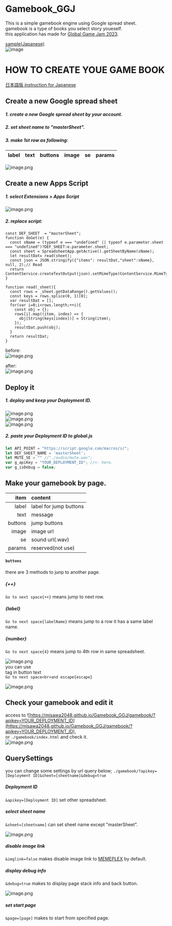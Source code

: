 # Gamebook_GGJ
This is a simple gamebook engine using Google spread sheet.  
gamebook is a type of books you select story youeself.  
this application has made for [Global Game Jam 2023](https://globalgamejam.org/).  

[sample(Japanese)](https://elix.jp/test/gamebook/)  
![image](https://camo.qiitausercontent.com/6aed9684ed29dc4d4ad84ec6f98957576c7827ab/68747470733a2f2f71696974612d696d6167652d73746f72652e73332e61702d6e6f727468656173742d312e616d617a6f6e6177732e636f6d2f302f35393931312f36633039356537652d356339612d616165392d663366642d3436313437623763626565362e706e67)  

# HOW TO CREATE YOUE GAME BOOK 
[日本語版 instruction for Japanese](https://qiita.com/ELIXIR/items/65f80116418550ab1f85)  
## Create a new Google spread sheet
##### 1. create a new Google spread sheet by your account.  
##### 2. set sheet name to "masterSheet".  
##### 3. make 1st row as following:  
| label | text | buttons | image | se | params |
|:-:|:-:|:-:|:-:|:-:|:-:|  

![image.png](https://qiita-image-store.s3.ap-northeast-1.amazonaws.com/0/59911/44e4b63e-eb31-4117-79f4-8eff190bfc51.png)  

## Create a new Apps Script
##### 1. select Extensions > Apps Script  
![image.png](https://qiita-image-store.s3.ap-northeast-1.amazonaws.com/0/59911/ef7a0a7e-d70a-d247-6761-279e61e5b9f3.png)  

##### 2. replace script:  
```
const DEF_SHEET  = "masterSheet";
function doGet(e) {
  const sName = (typeof e === "undefined" || typeof e.parameter.sheet === "undefined")?DEF_SHEET:e.parameter.sheet;
  const sheet = SpreadsheetApp.getActive().getSheetByName(sName);
  let resultDat= read(sheet);
  const json = JSON.stringify({"items": resultDat,"sheet":sName}, null, 2);// Read
  return ContentService.createTextOutput(json).setMimeType(ContentService.MimeType.JSON);
}

function read(_sheet){
  const rows = _sheet.getDataRange().getValues();
  const keys = rows.splice(0, 1)[0];
  var resultDat = [];
  for(var i=0;i<rows.length;++i){
    const obj = {};
    rows[i].map((item, index) => {
      obj[String(keys[index])] = String(item);
    });
    resultDat.push(obj);
  }
  return resultDat;
}
```

before:  
![image.png](https://qiita-image-store.s3.ap-northeast-1.amazonaws.com/0/59911/6ac483bb-b5e9-4d6a-c363-fe59416bb926.png)

after:  
![image.png](https://qiita-image-store.s3.ap-northeast-1.amazonaws.com/0/59911/91d10a2d-e4b3-6385-773d-ce986370f9c8.png)

## Deploy it
##### 1. deploy and keep your Deployment ID.
![image.png](https://qiita-image-store.s3.ap-northeast-1.amazonaws.com/0/59911/f65b54fd-808b-6a17-211f-d2de8028816d.png)  
![image.png](https://qiita-image-store.s3.ap-northeast-1.amazonaws.com/0/59911/282f7067-df6c-1933-4338-4343a648af37.png)  
![image.png](https://qiita-image-store.s3.ap-northeast-1.amazonaws.com/0/59911/f947e919-80cd-f163-5c8b-95a5734e192e.png)  

##### 2. paste your Deployment ID to global.js
``` global.js
let API_POINT = "https://script.google.com/macros/s/";
let DEF_SHEET_NAME = 'masterSheet';
let MUTE_SE = "" //"./audio/mute.wav";
var g_apiKey = "YOUR_DEPLOYMENT_ID"; //<- here.
var g_isDebug = false;
```

## Make your gamebook by page.
| item | content |
|-:|:-|
|label   |label for jump buttons  |
|text   |message   |
|buttons   |jump buttons   |
|image   |image url   |
|se   |sound url(.wav)  |
|params   |reserved(not use)   |
  
#### ```buttons```   
there are 3 methods to junp to another page.
##### {++}
```Go to next space{++}```  means jump to next row.  
##### {label}
```Go to next space{labelName}```  means jump to a row it has a same label name.  
##### {number}
```Go to next space{4}```  means jump to 4th row in same spreadsheet.  

![image.png](https://qiita-image-store.s3.ap-northeast-1.amazonaws.com/0/59911/5ea658fc-c124-d7b1-b75c-448b333b398d.png)  
you can use <br> tag in button text  
```Go to next space<br>and escape{escape}```  

![image.png](https://qiita-image-store.s3.ap-northeast-1.amazonaws.com/0/59911/2c1083fa-5556-9f6c-25e7-7247280b8067.png)  
  
## Check your gamebook and edit it
access to ![https://misawa2048.github.io/Gamebook_GGJ/gamebook/?apikey=YOUR_DEPLOYMENT_ID](https://misawa2048.github.io/Gamebook_GGJ/gamebook/?apikey=YOUR_DEPLOYMENT_ID),  
or ```./gamebook/index.html```  and check it.  
![image.png](https://qiita-image-store.s3.ap-northeast-1.amazonaws.com/0/59911/d46512cb-1186-fae6-3ab9-ba74d4d0fd2a.png)  
  
## QuerySettings
you can change some settings by url query below;
```./gamebook/?apikey=[Deployment ID]&sheet=[sheetname]&debug=true```  

##### Deployment ID
```&apikey=[Deployment ID]``` set other spreadsheet.  

##### select sheet name
```&sheet=[sheetname]``` can set sheet name except "masterSheet".  

![image.png](https://qiita-image-store.s3.ap-northeast-1.amazonaws.com/0/59911/1733fe3d-6ef2-51c3-1bab-82d822da8d3a.png)

##### disable image link
```&imglink=false``` makes disable image link to [MEMEPLEX](https://memeplex.app/) by default.  

##### display debug info
```&debug=true``` makes to display page stack info and back button.  

![image.png](https://qiita-image-store.s3.ap-northeast-1.amazonaws.com/0/59911/5547f6c1-efce-4712-5db4-b92046832b14.png)  

##### set start page
```&page=[page]``` makes to start from specified page.  
